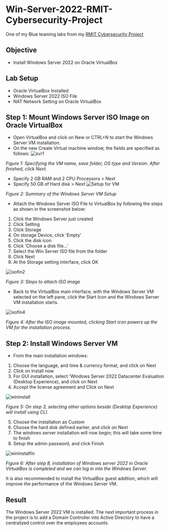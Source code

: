 # Win-Server-2022-RMIT-Cybersecurity-Project
One of my Blue teaming labs from my [RMIT Cybersecurity Project](https://github.com/Kazu010101/RMIT-Cybersecurity-Project/blob/main/README.md)

## Objective

- Install Windows Server 2022 on Oracle VirtualBox

## Lab Setup
- Oracle VirtualBox Installed
- Windows Server 2022 ISO File
- NAT Network Setting on Oracle VirtualBox

## Step 1: Mount Windows Server ISO Image on Oracle VirtualBox
- Open VirtualBox and click on New or CTRL+N to start the Windows Server VM installation.
- On the new Create Virtual machine window, the fields are specified as follows:
![svr1](https://github.com/user-attachments/assets/8d513a44-309a-4f64-bcae-f7944bd3128a)

*Figure 1: Specifying the VM name, save folder, OS type and Version. After finished, click Next.*

- Specify 2 GB RAM and 2 CPU Processors > Next
- Specify 50 GB of Hard disk > Next
![Setup for VM](https://github.com/user-attachments/assets/901b7120-87a4-448a-aa0a-1d8ff2775a65)

*Figure 2: Summary of the Windows Server VM Setup*

- Attach the Windows Server ISO File to VirtualBox by following the steps as shown in the screenshot below:
1. Click the Windows Server just created
2. Click Setting 
3. Click Storage 
4. On storage Device, click 'Empty' 
5. Click the disk icon
6. Click 'Choose a disk file...'
7. Select the Win Server ISO file from the folder
8. Click Next
9. At the Storage setting interface, click OK

![isofin2](https://github.com/user-attachments/assets/d9b1bb06-d0a0-4d09-89be-6a05c19b7fb4)


*Figure 3: Steps to attach ISO image*

- Back to the VirtualBox main interface, with the Windows Server VM selected on the left pane, click the Start Icon and the Windows Server VM installation starts.

![isofin4](https://github.com/user-attachments/assets/2e0855a9-943a-4417-a52e-ca49e814b3c0)

*Figure 4: After the ISO image mounted, clicking Start icon powers up the VM for the installation process.*

## Step 2: Install Windows Server VM

- From the main installation windows:
1. Choose the language, and time & currency format, and click on Next
2. Click on Install now
3. For GUI installation, select 'Windows Server 2022 Datacenter Evaluation (Desktop Experience), and click on Next
4. Accept the license agreement and Click on Next

![wininstall](https://github.com/user-attachments/assets/fc2e485b-20a8-4a08-90dc-29adbb57c57a)

*Figure 5: On step 3, selecting other options beside (Desktop Experience) will install using CLI.*

5. Choose the installation as Custom
6. Choose the hard disk defined earlier, and click on Next
7. The windows server installation will now begin; this will take some time to finish
8. Setup the admin password, and click Finish

![wininstalfin](https://github.com/user-attachments/assets/67adee3b-63f3-4614-b050-56b09914ebb3)

*Figure 6: After step 8, installation of Windows server 2022 in Oracle VirtualBox is completed and we can log in into the Windows Server.*

It is also recommended to install the VirtualBox guest addition, which will improve the performance of the Windows Server VM.

## Result

The Windows Server 2022 VM is installed. The next important process in the project is to add a Domain Controller into Active Directory to have a centralized control over the employees accounts. 

